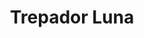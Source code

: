 ---
title: Trepador Luna
date: 
draft: false

# descripcion
description : Aros pasantes trepadores. Precio por par. Se ajusta detrás del lóbulo sin tuerquita. En plata 925.

materials: Plata 925

color: Plateado

dimensions: 

code: 01-05-0001

type: "Aros"

categories: [destacados]

price: $1.680,00

price_eftvo: $1.430,00

# Images
# first image will be shown in the product page
images:
  # - image: "images/path_to_image"
  # La ubicacion de las imagenes es imagenes/Aros/Aros.Trepadores/01-05-0001-trepador-luna
  - image: "./images/aros/trepadores/01-05-0001-luna_a.jpg"
  - image: "./images/aros/trepadores/01-05-0001-luna_b.jpg"
---